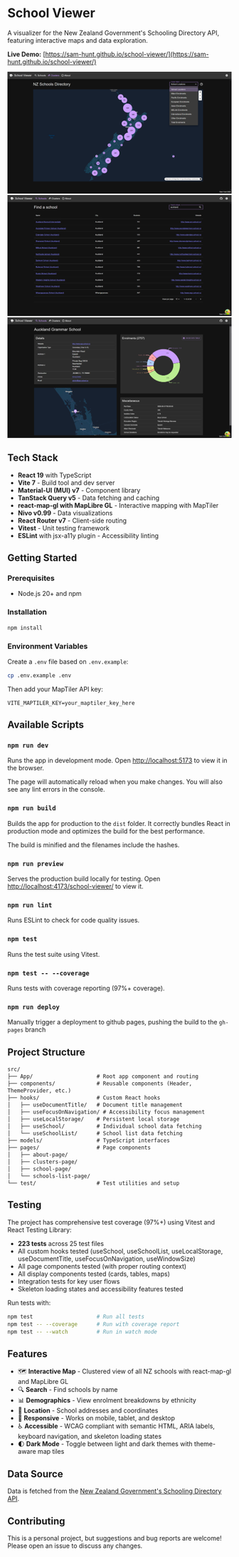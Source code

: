 # School Viewer

A visualizer for the New Zealand Government's Schooling Directory API, featuring interactive maps and data exploration.

**Live Demo:** [https://sam-hunt.github.io/school-viewer/](https://sam-hunt.github.io/school-viewer/)

![Map View](doc/v3/screenshot1.png?raw=true 'Map View')
![School Search](doc/v3/screenshot2.png?raw=true 'School Search')
![School View](doc/v3/screenshot3.png?raw=true 'School View')

## Tech Stack

- **React 19** with TypeScript
- **Vite 7** - Build tool and dev server
- **Material-UI (MUI) v7** - Component library
- **TanStack Query v5** - Data fetching and caching
- **react-map-gl with MapLibre GL** - Interactive mapping with MapTiler
- **Nivo v0.99** - Data visualizations
- **React Router v7** - Client-side routing
- **Vitest** - Unit testing framework
- **ESLint** with jsx-a11y plugin - Accessibility linting

## Getting Started

### Prerequisites

- Node.js 20+ and npm

### Installation

```bash
npm install
```

### Environment Variables

Create a `.env` file based on `.env.example`:

```bash
cp .env.example .env
```

Then add your MapTiler API key:

```
VITE_MAPTILER_KEY=your_maptiler_key_here
```

## Available Scripts

### `npm run dev`

Runs the app in development mode.
Open [http://localhost:5173](http://localhost:5173) to view it in the browser.

The page will automatically reload when you make changes.
You will also see any lint errors in the console.

### `npm run build`

Builds the app for production to the `dist` folder.
It correctly bundles React in production mode and optimizes the build for the best performance.

The build is minified and the filenames include the hashes.

### `npm run preview`

Serves the production build locally for testing.
Open [http://localhost:4173/school-viewer/](http://localhost:4173/school-viewer/) to view it.

### `npm run lint`

Runs ESLint to check for code quality issues.

### `npm test`

Runs the test suite using Vitest.

### `npm test -- --coverage`

Runs tests with coverage reporting (97%+ coverage).

### `npm run deploy`

Manually trigger a deployment to github pages, pushing the build to the `gh-pages` branch

## Project Structure

```
src/
├── App/                    # Root app component and routing
├── components/             # Reusable components (Header, ThemeProvider, etc.)
├── hooks/                  # Custom React hooks
│   ├── useDocumentTitle/   # Document title management
│   ├── useFocusOnNavigation/ # Accessibility focus management
│   ├── useLocalStorage/    # Persistent local storage
│   ├── useSchool/          # Individual school data fetching
│   └── useSchoolList/      # School list data fetching
├── models/                 # TypeScript interfaces
├── pages/                  # Page components
│   ├── about-page/
│   ├── clusters-page/
│   ├── school-page/
│   └── schools-list-page/
└── test/                   # Test utilities and setup
```

## Testing

The project has comprehensive test coverage (97%+) using Vitest and React Testing Library:

- **223 tests** across 25 test files
- All custom hooks tested (useSchool, useSchoolList, useLocalStorage, useDocumentTitle, useFocusOnNavigation, useWindowSize)
- All page components tested (with proper routing context)
- All display components tested (cards, tables, maps)
- Integration tests for key user flows
- Skeleton loading states and accessibility features tested

Run tests with:

```bash
npm test                    # Run all tests
npm test -- --coverage      # Run with coverage report
npm test -- --watch         # Run in watch mode
```

## Features

- 🗺️ **Interactive Map** - Clustered view of all NZ schools with react-map-gl and MapLibre GL
- 🔍 **Search** - Find schools by name
- 📊 **Demographics** - View enrolment breakdowns by ethnicity
- 📍 **Location** - School addresses and coordinates
- 📱 **Responsive** - Works on mobile, tablet, and desktop
- ♿ **Accessible** - WCAG compliant with semantic HTML, ARIA labels, keyboard navigation, and skeleton loading states
- 🌓 **Dark Mode** - Toggle between light and dark themes with theme-aware map tiles

## Data Source

Data is fetched from the [New Zealand Government's Schooling Directory API](https://catalogue.data.govt.nz/dataset/directory-of-educational-institutions).

## Contributing

This is a personal project, but suggestions and bug reports are welcome! Please open an issue to discuss any changes.
